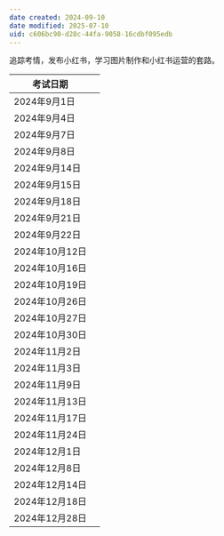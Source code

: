 ```yaml
---
date created: 2024-09-10
date modified: 2025-07-10
uid: c606bc90-d28c-44fa-9058-16cdbf095edb
---
```


追踪考情，发布小红书，学习图片制作和小红书运营的套路。

| 考试日期        |     |
| ----------- | --- |
| 2024年9月1日   |     |
| 2024年9月4日   |     |
| 2024年9月7日   |     |
| 2024年9月8日   |     |
| 2024年9月14日  |     |
| 2024年9月15日  |     |
| 2024年9月18日  |     |
| 2024年9月21日  |     |
| 2024年9月22日  |     |
| 2024年10月12日 |     |
| 2024年10月16日 |     |
| 2024年10月19日 |     |
| 2024年10月26日 |     |
| 2024年10月27日 |     |
| 2024年10月30日 |     |
| 2024年11月2日  |     |
| 2024年11月3日  |     |
| 2024年11月9日  |     |
| 2024年11月13日 |     |
| 2024年11月17日 |     |
| 2024年11月24日 |     |
| 2024年12月1日  |     |
| 2024年12月8日  |     |
| 2024年12月14日 |     |
| 2024年12月18日 |     |
| 2024年12月28日 |     |
